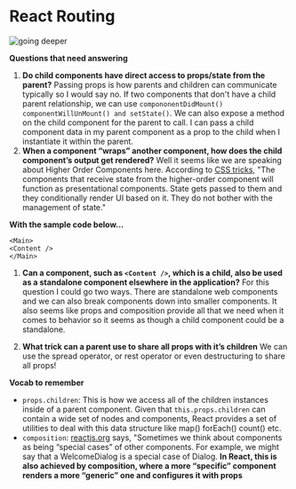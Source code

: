 # React Routing

![going deeper](https://media.giphy.com/media/iFxXouCf76ZencqIRP/giphy.gif)

**Questions that need answering**

1. **Do child components have direct access to props/state from the parent?** 
Passing props is how parents and children can communicate typically so I would say no. If two components that don't have a child parent relationship, we can use  `compononentDidMount() componentWillUnMount() and setState()`. We can also expose a method on the child component for the parent to call. I can pass a child component data in my parent component as a prop to the child when I instantiate it within the parent.
1. **When a component “wraps” another component, how does the child component’s output get rendered?**
Well it seems like we are speaking about Higher Order Components here. According to [CSS tricks](https://css-tricks.com/what-are-higher-order-components-in-react/), "The components that receive state from the higher-order component will function as presentational components. State gets passed to them and they conditionally render UI based on it. They do not bother with the management of state."

**With the sample code below...**

```
<Main>
<Content />
</Main>
```

1. **Can a component, such as `<Content />`, which is a child, also be used as a standalone component elsewhere in the application?**
For this question I could go two ways. There are standalone web components and we can also break components down into smaller components. It also seems like props and composition provide all that we need when it comes to behavior so it seems as though a child component could be a standalone. 

1. **What trick can a parent use to share all props with it’s children**
We can use the spread operator, or rest operator or even destructuring to share all props!


**Vocab to remember**

- `props.children`: This is how we access all of the children instances inside of a parent component. Given that `this.props.children` can contain a wide set of nodes and components, React provides a set of utilities to deal with this data structure like map() forEach() count() etc.
- `composition`: [reactjs.org](https://reactjs.org/docs/composition-vs-inheritance.html) says, "Sometimes we think about components as being “special cases” of other components. For example, we might say that a WelcomeDialog is a special case of Dialog. **In React, this is also achieved by composition, where a more “specific” component renders a more “generic” one and configures it with props**
